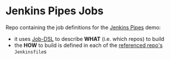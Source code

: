 
# Jenkins Pipes Jobs

Repo containing the job definitions for the [Jenkins Pipes](https://github.com/tknerr/jenkins-pipes-infra) demo:

 * it uses [Job-DSL](https://github.com/jenkinsci/job-dsl-plugin/wiki) to describe **WHAT** (i.e. which repos) to build
 * the **HOW** to build is defined in each of the [referenced repo's](https://github.com/tknerr/jenkins-pipes-helloworld) `Jenkinsfile`s
